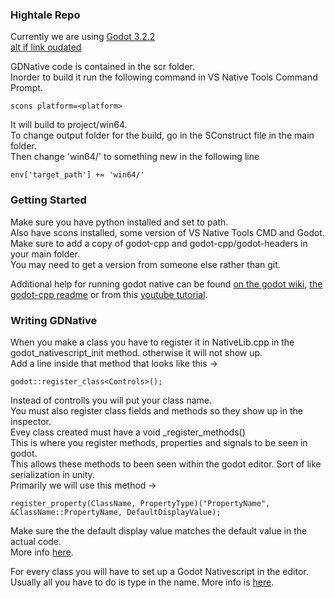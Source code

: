 ### Hightale Repo

Currently we are using [Godot 3.2.2](https://godotengine.org/download/windows)  
[alt if link oudated](https://downloads.tuxfamily.org/godotengine/3.2.2/)  
  
GDNative code is contained in the scr folder.  
Inorder to build it run the following command in VS Native Tools Command Prompt.  
```
scons platform=<platform>
```

It will build to project/win64.  
To change output folder for the build, go in the SConstruct file in the main folder.  
Then change 'win64/' to something new in the following line  
```
env['target_path'] += 'win64/'
```

### Getting Started

Make sure you have python installed and set to path.  
Also have scons installed, some version of VS Native Tools CMD and Godot.  
Make sure to add a copy of godot-cpp and godot-cpp/godot-headers in your main folder.  
You may need to get a version from someone else rather than git.  

Additional help for running godot native can be found [on the godot wiki](https://docs.godotengine.org/en/stable/tutorials/plugins/gdnative/gdnative-cpp-example.html), [the godot-cpp readme](https://github.com/godotengine/godot-cpp) or from this [youtube tutorial](https://youtu.be/XPcSfXsoArQ?t=196).  

### Writing GDNative

When you make a class you have to register it in NativeLib.cpp in the godot_nativescript_init method. otherwise it will not show up.  
Add a line inside that method that looks like this ->
```
godot::register_class<Controls>();
```
Instead of controlls you will put your class name.  
You must also register class fields and methods so they show up in the inspector.  
Evey class created must have a void \_register_methods()  
This is where you register methods, properties and signals to be seen in godot.  
This allows these methods to been seen within the godot editor. Sort of like serialization in unity.  
Primarily we will use this method ->  
```
register_property(ClassName, PropertyType)("PropertyName", &ClassName::PropertyName, DefaultDisplayValue);
```
Make sure the the default display value matches the default value in the actual code.  
More info [here](https://youtu.be/XPcSfXsoArQ?t=630).
  
For every class you will have to set up a Godot Nativescript in the editor.
Usually all you have to do is type in the name.
More info is [here](https://youtu.be/XPcSfXsoArQ?t=844).
